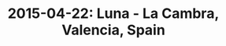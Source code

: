 ---
layout: show
title: '2015-04-22: Luna - La Cambra, Valencia, Spain'
name: 2015-04-22-luna-la-cambra-valencia-spain
show-venue: 'La Cambra Valencia, Spain'
show-setlist: [
  "Slide",
  "Sideshow by the Seashore",
  "Anesthesia",
  "Speedbumps",
  "California (All the Way)",
  "Pup Tent",
  "Tracy I Love You",
  "Friendly Advice",
  "Bewitched",
  "Tiger Lily",
  "Moon Palace",
  "Fuzzy Wuzzy",
  "Indian Summer",
  "[encore]",
  "Sweet Child o' Mine",
  "23 Minutes in Brussels",
  "[encore 2]",
  "Bonnie and Clyde",
  "Slash Your Tires"
  ]
show-date: 2015-04-22
category: 2015
show-radio: 
show-lastfm: 
show-cancelled: 
performers: [
  "Dean Wareham - guitar/vocals",
  "Sean Eden - guitar/vocals",
  "Lee Wall - drums",
  "Britta Phillips - bass/vocals"
  ]
facebook-event-url: 
show-poster-url: 'http://media.fullofwishes.co.uk/02-luna/pictures/luna-tour-spain-2015.jpg'
show-ticket-url: 
show-venue-website: 
show-additional: 
---